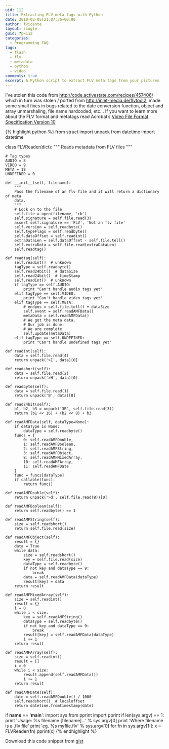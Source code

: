 ```yaml
---
uid: 112
title: Extracting FLV meta tags with Python
date: 2010-02-05T21:07:36+00:00
author: fvicente
layout: single
guid: ?p=112
categories:
  - Programming FAQ
tags:
  - flash
  - flv
  - metadata
  - python
  - video
comments: true
excerpt: A Python script to extract FLV meta tags from your pictures
---
```

I&#8217;ve stolen this code from <a href="http://code.activestate.com/recipes/457406/" target="_blank">http://code.activestate.com/recipes/457406/</a> which in turn was stolen / ported from <a rel="nofollow" href="http://inlet-media.de/flvtool2">http://inlet-media.de/flvtool2</a>, made some small fixes in bugs related to the date conversion function, object and array unmarshaling, file name hardcoded, etc&#8230; If you want to learn more about the FLV format and metatags read Acrobat&#8217;s <a title="Video File Format Specification Version 10" href="http://www.adobe.com/devnet/flv/pdf/video_file_format_spec_v10.pdf" target="_blank">Video File Format Specification Version 10</a>
  
<!--more-->

{% highlight python %}
from struct import unpack
from datetime import datetime


class FLVReader(dict):
    """
    Reads metadata from FLV files
    """

    # Tag types
    AUDIO = 8
    VIDEO = 9
    META = 18
    UNDEFINED = 0

    def __init__(self, filename):
        """
        Pass the filename of an flv file and it will return a dictionary of meta
        data.
        """
        # Lock on to the file
        self.file = open(filename, 'rb')
        self.signature = self.file.read(3)
        assert self.signature == 'FLV', 'Not an flv file'
        self.version = self.readbyte()
        self.typeFlags = self.readbyte()
        self.dataOffset = self.readint()
        extraDataLen = self.dataOffset - self.file.tell()
        self.extraData = self.file.read(extraDataLen)
        self.readtag()

    def readtag(self):
        self.readint()  # unknown
        tagType = self.readbyte()
        self.read24bit()  # dataSize
        self.read24bit()  # timeStamp
        self.readint()  # unknown
        if tagType == self.AUDIO:
            print "Can't handle audio tags yet"
        elif tagType == self.VIDEO:
            print "Can't handle video tags yet"
        elif tagType == self.META:
            # endpos = self.file.tell() + dataSize
            self.event = self.readAMFData()
            metaData = self.readAMFData()
            # We got the meta data.
            # Our job is done.
            # We are complete
            self.update(metaData)
        elif tagType == self.UNDEFINED:
            print "Can't handle undefined tags yet"

    def readint(self):
        data = self.file.read(4)
        return unpack('>I', data)[0]

    def readshort(self):
        data = self.file.read(2)
        return unpack('>H', data)[0]

    def readbyte(self):
        data = self.file.read(1)
        return unpack('B', data)[0]

    def read24bit(self):
        b1, b2, b3 = unpack('3B', self.file.read(3))
        return (b1 << 16) + (b2 << 8) + b3

    def readAMFData(self, dataType=None):
        if dataType is None:
            dataType = self.readbyte()
        funcs = {
            0: self.readAMFDouble,
            1: self.readAMFBoolean,
            2: self.readAMFString,
            3: self.readAMFObject,
            8: self.readAMFMixedArray,
            10: self.readAMFArray,
            11: self.readAMFDate
        }
        func = funcs[dataType]
        if callable(func):
            return func()

    def readAMFDouble(self):
        return unpack('>d', self.file.read(8))[0]

    def readAMFBoolean(self):
        return self.readbyte() == 1

    def readAMFString(self):
        size = self.readshort()
        return self.file.read(size)

    def readAMFObject(self):
        result = {}
        data = True
        while data:
            size = self.readshort()
            key = self.file.read(size)
            dataType = self.readbyte()
            if not key and dataType == 9:
                break
            data = self.readAMFData(dataType)
            result[key] = data
        return result

    def readAMFMixedArray(self):
        size = self.readint()
        result = {}
        i = 0
        while i < size:
            key = self.readAMFString()
            dataType = self.readbyte()
            if not key and dataType == 9:
                break
            result[key] = self.readAMFData(dataType)
            i += 1
        return result

    def readAMFArray(self):
        size = self.readint()
        result = []
        i = 0
        while i < size:
            result.append(self.readAMFData())
            i += 1
        return result

    def readAMFDate(self):
        date = self.readAMFDouble() / 1000
        self.readshort()  # localoffset
        return datetime.fromtimestamp(date)

if __name__ == '__main__':
    import sys
    from pprint import pprint
    if len(sys.argv) == 1:
        print 'Usage: %s filename [filename]...' % sys.argv[0]
        print 'Where filename is a .flv file'
        print 'eg. %s myfile.flv' % sys.argv[0]
    for fn in sys.argv[1:]:
        x = FLVReader(fn)
        pprint(x)
{% endhighlight %}

Download this code snippet from <a title="flv.py" href="https://gist.github.com/fvicente/d05e25b99c49e48e19b6" target="_blank">gist</a>
